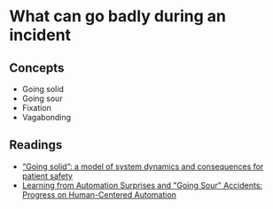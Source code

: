 # What can go badly during an incident

## Concepts

* Going solid
* Going sour
* Fixation
* Vagabonding


## Readings

* [“Going solid”: a model of system dynamics and consequences for patient safety](https://qualitysafety.bmj.com/content/14/2/130)
* [Learning from Automation Surprises and "Going Sour" Accidents: Progress on Human-Centered Automation](https://ntrs.nasa.gov/archive/nasa/casi.ntrs.nasa.gov/19980016965.pdf)


